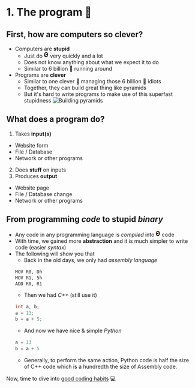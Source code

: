 # 1. The program :floppy_disk:

## First, how are computers so clever?
- Computers are **stupid**
  - Just do  ![0s and 1s][01s]  very quickly and a lot
  - Does not know anything about what we expect it to do
  - Similar to 6 billion :chicken: running around
- Programs are **clever**
  - Similar to one clever :tiger2: managing those 6 billion :chicken: idiots
  - Together, they can build great thing like pyramids
  - But it's hard to write programs to make use of this superfast stupidness
![Building pyramids][pyramid]

## What does a program do?
1. Takes **input(s)**
  - Website form
  - File / Database
  - Network or other programs
2. Does **stuff** on inputs
3. Produces **output**
  - Website page
  - File / Database change
  - Network or other programs

## From programming *code* to stupid *binary*
- Any code in any programming language is *compiled* into  ![0s and 1s][01s]  code
- With time, we gained more **abstraction** and it is much simpler to write code (easier *syntax*)
- The following will show you that
  - Back in the old days, we only had *assembly language*
  ```Assembly
  MOV R0, Dh
  MOV R1, 5h
  ADD R0, R1
  ```
  - Then we had *C++* (still use it)
  ```c++
  int a, b;
  a = 13;
  b = a + 5;
  ```
  - And now we have nice & simple *Python*
  ```python
  a = 13
  b = a + 5
  ```
  - Generally, to perform the same action, Python code is half the size of 
    C++ code which is a hundredth the size of Assembly code.
    
Now, time to dive into [good coding habits][lesson_02] :computer:
  
[01s]: /internals/gifs/01.gif
[pyramid]: https://www.dropbox.com/s/mjvsv4njvf6e28s/pyramids.gif?dl=1
[lesson_02]: /02.%20Code%20writing